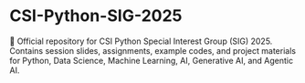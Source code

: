# CSI-Python-SIG-2025
📘 Official repository for CSI Python Special Interest Group (SIG) 2025.  Contains session slides, assignments, example codes, and project materials  for Python, Data Science, Machine Learning, AI, Generative AI, and Agentic AI.
